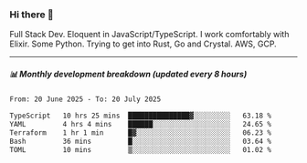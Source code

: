 ### Hi there 👋

Full Stack Dev. Eloquent in JavaScript/TypeScript. I work comfortably with Elixir. Some Python. Trying to get into Rust, Go and Crystal. AWS, GCP.

***

##### 📊 Monthly development breakdown (updated every 8 hours)

<!--START_SECTION:waka-->

```txt
From: 20 June 2025 - To: 20 July 2025

TypeScript   10 hrs 25 mins  ███████████████▓░░░░░░░░░   63.18 %
YAML         4 hrs 4 mins    ██████░░░░░░░░░░░░░░░░░░░   24.65 %
Terraform    1 hr 1 min      █▓░░░░░░░░░░░░░░░░░░░░░░░   06.23 %
Bash         36 mins         █░░░░░░░░░░░░░░░░░░░░░░░░   03.64 %
TOML         10 mins         ▒░░░░░░░░░░░░░░░░░░░░░░░░   01.02 %
```

<!--END_SECTION:waka-->
